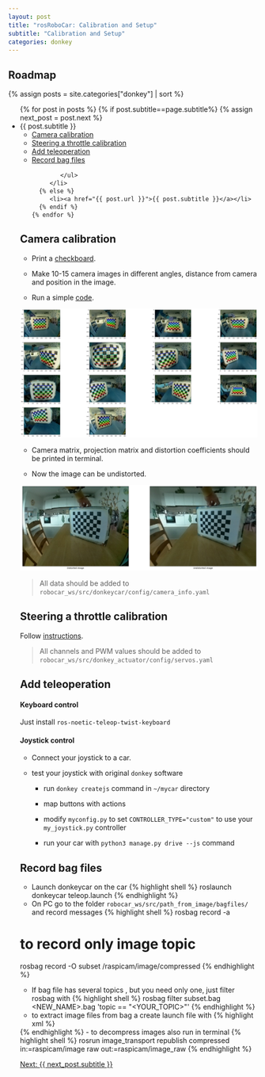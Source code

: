 ```yaml
---
layout: post
title: "rosRoboCar: Calibration and Setup"
subtitle: "Calibration and Setup"
categories: donkey
---
```

## Roadmap
{% assign posts = site.categories["donkey"] | sort %}
<ul>
    {% for post in posts %}
      {% if post.subtitle==page.subtitle%}
      {% assign next_post = post.next %}
         <li>{{ post.subtitle }}
            <ul>
               <li><a href="#camera-calibration">Camera calibration</a></li>
               <li><a href="#steering-a-throttle-calibration">Steering a throttle calibration</a></li>
               <li><a href="#add-teleoperation">Add teleoperation</a></li>
               <li><a href="#record-bag-files">Record bag files</a></li>

            </ul>
         </li>
      {% else %}
         <li><a href="{{ post.url }}">{{ post.subtitle }}</a></li>
      {% endif %}
    {% endfor %}
</ul>

## Camera calibration

- Print a [checkboard](http://wiki.ros.org/camera_calibration/Tutorials/MonocularCalibration?action=AttachFile&do=view&target=check-108.pdf).

- Make 10-15 camera images in different angles, distance from camera and position in the image.

- Run a simple [code](https://github.com/CatUnderTheLeaf/rosRoboCar/blob/main/additional_files/calibrate.py).

![checkboards](/assets/rosRoboCar/checkboards.png)

- Camera matrix, projection matrix and distortion coefficients should be printed in terminal.

- Now the image can be undistorted.

![Undistorted_image](/assets/rosRoboCar/Undistorted_image.png)
> All data should be added to `robocar_ws/src/donkeycar/config/camera_info.yaml`

## Steering a throttle calibration

Follow [instructions](https://docs.donkeycar.com/guide/calibrate/).
> All channels and PWM values should be added to `robocar_ws/src/donkey_actuator/config/servos.yaml`

## Add teleoperation

#### Keyboard control

Just install `ros-noetic-teleop-twist-keyboard`

#### Joystick control

- Connect your joystick to a car.

- test your joystick with original `donkey` software

   - run `donkey createjs` command in `~/mycar` directory

   - map buttons with actions

   - modify `myconfig.py` to set `CONTROLLER_TYPE="custom"` to use your `my_joystick.py` controller

   - run your car with `python3 manage.py drive --js` command

## Record bag files

- Launch donkeycar on the car
{% highlight shell %}
roslaunch donkeycar teleop.launch
{% endhighlight %}
- On PC go to the folder `robocar_ws/src/path_from_image/bagfiles/` and record messages
{% highlight shell %}
rosbag record -a
# to record only image topic
rosbag record -O subset /raspicam/image/compressed
{% endhighlight %}
- If bag file has several topics , but you need only one, just filter rosbag with
{% highlight shell %}
rosbag filter subset.bag <NEW_NAME>.bag 'topic == "<YOUR_TOPIC>"'
{% endhighlight %}
- to extract image files from bag a create launch file with
{% highlight xml %}
<launch>
  <node pkg="rosbag" type="play" name="rosbag" required="true" args="$(find path_from_image)/bagfiles/subset.bag"/>
  <node name="extract" pkg="image_view" type="extract_images" respawn="false" required="true" output="screen" cwd="<FOLDER_TO_SAVE_IMAGES>">
    <remap from="image" to="raspicam/image_raw"/>
  </node>
</launch>
{% endhighlight %}
- to decompress images also run in terminal
{% highlight shell %}
rosrun image_transport republish compressed in:=raspicam/image raw out:=raspicam/image_raw
{% endhighlight %}

<a href="{{next_post.url | escape}}">Next: {{ next_post.subtitle }}</a>
